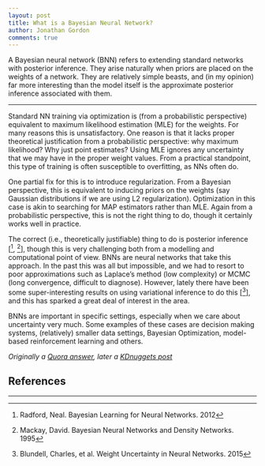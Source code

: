 ```yaml
---
layout: post
title: What is a Bayesian Neural Network? 
author: Jonathan Gordon
comments: true
---
```


A Bayesian neural network (BNN) refers to extending standard networks with posterior inference. They arise naturally when priors are placed on the weights of a network. They are relatively simple beasts, and (in my opinion) far more interesting than the model itself is the approximate posterior inference associated with them. 

----

Standard NN training via optimization is (from a probabilistic perspective) equivalent to maximum likelihood estimation (MLE) for the weights. For many reasons this is unsatisfactory. One reason is that it lacks proper theoretical justification from a probabilistic perspective: why maximum likelihood? Why just point estimates? Using MLE ignores any uncertainty that we may have in the proper weight values. From a practical standpoint, this type of training is often susceptible to overfitting, as NNs often do.

One partial fix for this is to introduce regularization. From a Bayesian perspective, this is equivalent to inducing priors on the weights (say Gaussian distributions if we are using L2 regularization). Optimization in this case is akin to searching for MAP estimators rather than MLE. Again from a probabilistic perspective, this is not the right thing to do, though it certainly works well in practice.

The correct (i.e., theoretically justifiable) thing to do is posterior inference [[^1], [^2]], though this is very challenging both from a modelling and computational point of view. BNNs are neural networks that take this approach. In the past this was all but impossible, and we had to resort to poor approximations such as Laplace’s method (low complexity) or MCMC (long convergence, difficult to diagnose). However, lately there have been some super-interesting results on using variational inference to do this [[^3]], and this has sparked a great deal of interest in the area.

BNNs are important in specific settings, especially when we care about uncertainty very much. Some examples of these cases are decision making systems, (relatively) smaller data settings, Bayesian Optimization, model-based reinforcement learning and others.
 

_Originally a [Quora answer](https://www.quora.com/What-is-a-Bayesian-Neural-Network), later a [KDnuggets post](https://www.kdnuggets.com/2017/12/what-bayesian-neural-network.html)_

## References
-----
[^1]: Radford, Neal. Bayesian Learning for Neural Networks. 2012
[^2]: Mackay, David. Bayesian Neural Networks and Density Networks. 1995
[^3]: Blundell, Charles, et al. Weight Uncertainty in Neural Networks. 2015
